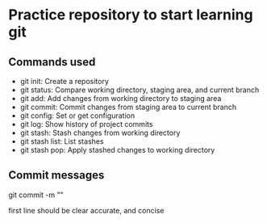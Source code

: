 # Practice repository to start learning git

## Commands used

- git init: Create a repository
- git status: Compare working directory, staging area, and current branch
- git add: Add changes from working directory to staging area
- git commit: Commit changes from staging area to current branch
- git config: Set or get configuration
- git log: Show history of project commits
- git stash: Stash changes from working directory
- git stash list: List stashes
- git stash pop: Apply stashed changes to working directory

## Commit messages

git commit -m "<message>"

first line should be clear accurate, and concise
